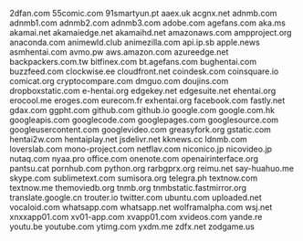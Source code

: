 2dfan.com
55comic.com
91smartyun.pt
aaex.uk
acgnx.net
adnmb.com
adnmb1.com
adnmb2.com
adnmb3.com
adobe.com
agefans.com
aka.ms
akamai.net
akamaiedge.net
akamaihd.net
amazonaws.com
ampproject.org
anaconda.com
animewld.club
animezilla.com
api.ip.sb
apple.news
asmhentai.com
avmo.pw
aws.amazon.com
azureedge.net
backpackers.com.tw
bitfinex.com
bt.agefans.com
bughentai.com
buzzfeed.com
clockwise.ee
cloudfront.net
coindesk.com
coinsquare.io
comicat.org
cryptocompare.com
dmguo.com
doujins.com
dropboxstatic.com
e-hentai.org
edgekey.net
edgesuite.net
ehentai.org
erocool.me
eroges.com
eurecom.fr
exhentai.org
facebook.com
fastly.net
gdax.com
ggpht.com
github.com
github.io
google.com
google.com.hk
googleapis.com
googlecode.com
googlepages.com
googlesource.com
googleusercontent.com
googlevideo.com
greasyfork.org
gstatic.com
hentai2w.com
hentaiplay.net
jsdelivr.net
kknews.cc
ldnmb.com
loverslab.com
mono-project.com
netflav.com
niconico.jp
nicovideo.jp
nutaq.com
nyaa.pro
office.com
onenote.com
openairinterface.org
pantsu.cat
pornhub.com
python.org
rarbgprx.org
reimu.net
say-huahuo.me
skype.com
sublimetext.com
sumisora.org
telegra.ph
textnow.com
textnow.me
themoviedb.org
tnmb.org
tnmbstatic.fastmirror.org
translate.google.cn
trouter.io
twitter.com
ubuntu.com
uploaded.net
vocaloid.com
whatsapp.com
whatsapp.net
wolframalpha.com
wsj.net
xnxxapp01.com
xv01-app.com
xvapp01.com
xvideos.com
yande.re
youtu.be
youtube.com
ytimg.com
yxdm.me
zdfx.net
zodgame.us